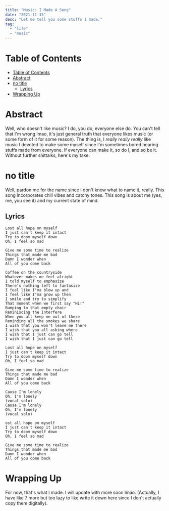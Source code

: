 ```yaml
---
title: "Music: I Made A Song"
date: "2021-11-15"
desc: "Let me tell you some stuffs I made."
tag:
  - "life"
  - "music"
---
```


# Table of Contents

- [Table of Contents](#table-of-contents)
- [Abstract](#abstract)
- [no title](#no-title)
  - [Lyrics](#lyrics)
- [Wrapping Up](#wrapping-up)

# Abstract

Well, who doesn't like music? I do, you do, everyone else do. You can't tell
that I'm wrong lmao, it's just general truth that everyone likes music (or some
form of it for some reason). The thing is, I _really really really_ like music I
devoted to make some myself since I'm sometimes bored hearing stuffs made from
everyone. If everyone can make it, so do I, and so be it. Without further
shittalks, here's my take:

# no title

Well, pardon me for the name since I don't know what to name it, really. This
song incorporates chill vibes and catchy tones. This song is about me (yes, me,
you see it) and my current state of mind.

## Lyrics

<!-- prettier-ignore -->

```text|no title - IrvanMA
Lost all hope on myself
I just can't keep it intact
Try to doom myself down
Oh, I feel so mad

Give me some time to realize
Things that made me bad
Damn I wonder when
All of you come back

Coffee on the countryside
Whatever makes me feel alright
I told myself to emphasize
There's nothing left to fantasize
I feel like I'ma blow up and
I feel like I'ma grow up then
I smile and try to simplify
That moment when we first say "Hi!"
Bumping to that empty chair
Reminiscing the interfere
When you all keep me out of there
Reminding all the smokes we share
I wish that you won't leave me there
I wish that you all asking where
I wish that I just can go tell
I wish that I just can go tell

Lost all hope on myself
I just can't keep it intact
Try to doom myself down
Oh, I feel so mad

Give me some time to realize
Things that made me bad
Damn I wonder when
All of you come back

Cause I'm lonely
Oh, I'm lonely
(vocal solo)
Cause I'm lonely
Oh, I'm lonely
(vocal solo)

ost all hope on myself
I just can't keep it intact
Try to doom myself down
Oh, I feel so mad

Give me some time to realize
Things that made me bad
Damn I wonder when
All of you come back
```

# Wrapping Up

For now, that's what I made. I will update with more soon lmao. (Actually, I
have like 7 more but too lazy to like write it down here since I don't actually
copy them digitally).

